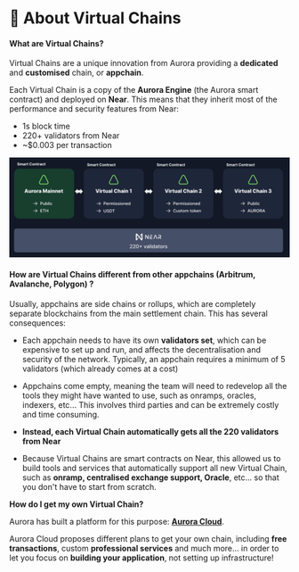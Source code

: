 # 📄 About Virtual Chains

#### **What are Virtual Chains?**

Virtual Chains are a unique innovation from Aurora providing a **dedicated** and **customised** chain, or **appchain**.&#x20;

Each Virtual Chain is a copy of the **Aurora Engine** (the Aurora smart contract) and deployed on **Near**. This means that they inherit most of the performance and security features from Near:

* 1s block time
* 220+ validators from Near
* \~$0.003 per transaction

![image5](/img/.gitbook/assets/image_(5).png)

#### **How are Virtual Chains different from other appchains (Arbitrum, Avalanche, Polygon) ?**

Usually, appchains are side chains or rollups, which are completely separate blockchains from the main settlement chain. This has several consequences:

* Each appchain needs to have its own **validators set**, which can be expensive to set up and run, and affects the decentralisation and security of the network. Typically, an appchain requires a minimum of 5 validators (which already comes at a cost)&#x20;
* Appchains come empty, meaning the team will need to redevelop all the tools they might have wanted to use, such as onramps, oracles, indexers, etc... This involves third parties and can be extremely costly and time consuming.



* **Instead, each Virtual Chain automatically gets all the 220 validators from Near**
* Because Virtual Chains are smart contracts on Near, this allowed us to build tools and services that automatically support all new Virtual Chain, such as **onramp, centralised exchange support, Oracle**, etc... so that you don't have to start from scratch.



**How do I get my own Virtual Chain?**

Aurora has built a platform for this purpose:  [**Aurora Cloud**](https://auroracloud.dev/).

Aurora Cloud proposes different plans to get your own chain, including **free transactions**, custom **professional services** and much more... in order to let you focus on **building your application**, not setting up infrastructure!



